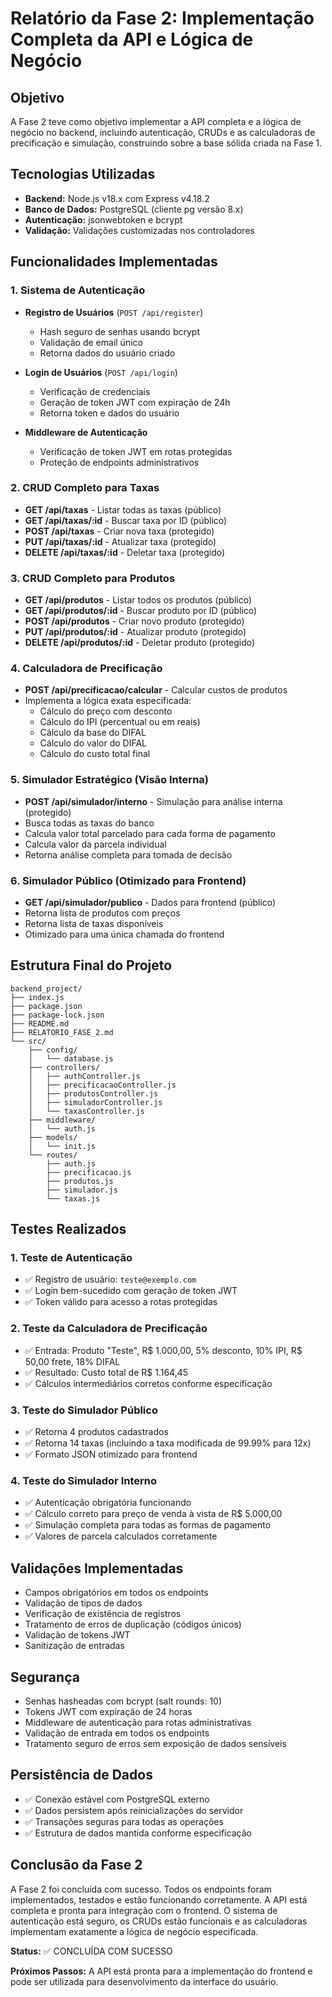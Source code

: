# Relatório da Fase 2: Implementação Completa da API e Lógica de Negócio

## Objetivo
A Fase 2 teve como objetivo implementar a API completa e a lógica de negócio no backend, incluindo autenticação, CRUDs e as calculadoras de precificação e simulação, construindo sobre a base sólida criada na Fase 1.

## Tecnologias Utilizadas
- **Backend:** Node.js v18.x com Express v4.18.2
- **Banco de Dados:** PostgreSQL (cliente pg versão 8.x)
- **Autenticação:** jsonwebtoken e bcrypt
- **Validação:** Validações customizadas nos controladores

## Funcionalidades Implementadas

### 1. Sistema de Autenticação
- **Registro de Usuários** (`POST /api/register`)
  - Hash seguro de senhas usando bcrypt
  - Validação de email único
  - Retorna dados do usuário criado

- **Login de Usuários** (`POST /api/login`)
  - Verificação de credenciais
  - Geração de token JWT com expiração de 24h
  - Retorna token e dados do usuário

- **Middleware de Autenticação**
  - Verificação de token JWT em rotas protegidas
  - Proteção de endpoints administrativos

### 2. CRUD Completo para Taxas
- **GET /api/taxas** - Listar todas as taxas (público)
- **GET /api/taxas/:id** - Buscar taxa por ID (público)
- **POST /api/taxas** - Criar nova taxa (protegido)
- **PUT /api/taxas/:id** - Atualizar taxa (protegido)
- **DELETE /api/taxas/:id** - Deletar taxa (protegido)

### 3. CRUD Completo para Produtos
- **GET /api/produtos** - Listar todos os produtos (público)
- **GET /api/produtos/:id** - Buscar produto por ID (público)
- **POST /api/produtos** - Criar novo produto (protegido)
- **PUT /api/produtos/:id** - Atualizar produto (protegido)
- **DELETE /api/produtos/:id** - Deletar produto (protegido)

### 4. Calculadora de Precificação
- **POST /api/precificacao/calcular** - Calcular custos de produtos
- Implementa a lógica exata especificada:
  - Cálculo do preço com desconto
  - Cálculo do IPI (percentual ou em reais)
  - Cálculo da base do DIFAL
  - Cálculo do valor do DIFAL
  - Cálculo do custo total final

### 5. Simulador Estratégico (Visão Interna)
- **POST /api/simulador/interno** - Simulação para análise interna (protegido)
- Busca todas as taxas do banco
- Calcula valor total parcelado para cada forma de pagamento
- Calcula valor da parcela individual
- Retorna análise completa para tomada de decisão

### 6. Simulador Público (Otimizado para Frontend)
- **GET /api/simulador/publico** - Dados para frontend (público)
- Retorna lista de produtos com preços
- Retorna lista de taxas disponíveis
- Otimizado para uma única chamada do frontend

## Estrutura Final do Projeto
```
backend_project/
├── index.js
├── package.json
├── package-lock.json
├── README.md
├── RELATORIO_FASE_2.md
└── src/
    ├── config/
    │   └── database.js
    ├── controllers/
    │   ├── authController.js
    │   ├── precificacaoController.js
    │   ├── produtosController.js
    │   ├── simuladorController.js
    │   └── taxasController.js
    ├── middleware/
    │   └── auth.js
    ├── models/
    │   └── init.js
    └── routes/
        ├── auth.js
        ├── precificacao.js
        ├── produtos.js
        ├── simulador.js
        └── taxas.js
```

## Testes Realizados

### 1. Teste de Autenticação
- ✅ Registro de usuário: `teste@exemplo.com`
- ✅ Login bem-sucedido com geração de token JWT
- ✅ Token válido para acesso a rotas protegidas

### 2. Teste da Calculadora de Precificação
- ✅ Entrada: Produto "Teste", R$ 1.000,00, 5% desconto, 10% IPI, R$ 50,00 frete, 18% DIFAL
- ✅ Resultado: Custo total de R$ 1.164,45
- ✅ Cálculos intermediários corretos conforme especificação

### 3. Teste do Simulador Público
- ✅ Retorna 4 produtos cadastrados
- ✅ Retorna 14 taxas (incluindo a taxa modificada de 99.99% para 12x)
- ✅ Formato JSON otimizado para frontend

### 4. Teste do Simulador Interno
- ✅ Autenticação obrigatória funcionando
- ✅ Cálculo correto para preço de venda à vista de R$ 5.000,00
- ✅ Simulação completa para todas as formas de pagamento
- ✅ Valores de parcela calculados corretamente

## Validações Implementadas
- Campos obrigatórios em todos os endpoints
- Validação de tipos de dados
- Verificação de existência de registros
- Tratamento de erros de duplicação (códigos únicos)
- Validação de tokens JWT
- Sanitização de entradas

## Segurança
- Senhas hasheadas com bcrypt (salt rounds: 10)
- Tokens JWT com expiração de 24 horas
- Middleware de autenticação para rotas administrativas
- Validação de entrada em todos os endpoints
- Tratamento seguro de erros sem exposição de dados sensíveis

## Persistência de Dados
- ✅ Conexão estável com PostgreSQL externo
- ✅ Dados persistem após reinicializações do servidor
- ✅ Transações seguras para todas as operações
- ✅ Estrutura de dados mantida conforme especificação

## Conclusão da Fase 2
A Fase 2 foi concluída com sucesso. Todos os endpoints foram implementados, testados e estão funcionando corretamente. A API está completa e pronta para integração com o frontend. O sistema de autenticação está seguro, os CRUDs estão funcionais e as calculadoras implementam exatamente a lógica de negócio especificada.

**Status:** ✅ CONCLUÍDA COM SUCESSO

**Próximos Passos:** A API está pronta para a implementação do frontend e pode ser utilizada para desenvolvimento da interface do usuário.

